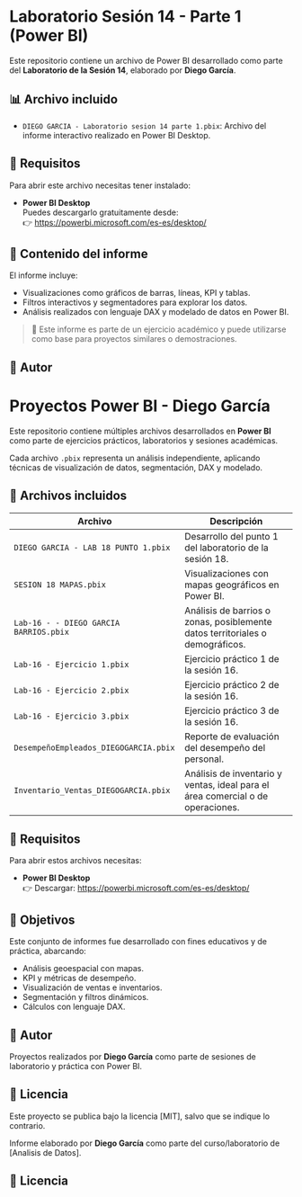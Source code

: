 # Laboratorio Sesión 14 - Parte 1 (Power BI)

Este repositorio contiene un archivo de Power BI desarrollado como parte del **Laboratorio de la Sesión 14**, elaborado por **Diego García**. 

## 📊 Archivo incluido

- `DIEGO GARCIA - Laboratorio sesion 14 parte 1.pbix`: Archivo del informe interactivo realizado en Power BI Desktop.

## 🧰 Requisitos

Para abrir este archivo necesitas tener instalado:

- **Power BI Desktop**  
  Puedes descargarlo gratuitamente desde:  
  👉 https://powerbi.microsoft.com/es-es/desktop/

## 📝 Contenido del informe

El informe incluye:

- Visualizaciones como gráficos de barras, líneas, KPI y tablas.
- Filtros interactivos y segmentadores para explorar los datos.
- Análisis realizados con lenguaje DAX y modelado de datos en Power BI.

> 📌 Este informe es parte de un ejercicio académico y puede utilizarse como base para proyectos similares o demostraciones.

## 👤 Autor


# Proyectos Power BI - Diego García

Este repositorio contiene múltiples archivos desarrollados en **Power BI** como parte de ejercicios prácticos, laboratorios y sesiones académicas.

Cada archivo `.pbix` representa un análisis independiente, aplicando técnicas de visualización de datos, segmentación, DAX y modelado.

## 📁 Archivos incluidos

| Archivo | Descripción |
|--------|-------------|
| `DIEGO GARCIA - LAB 18 PUNTO 1.pbix` | Desarrollo del punto 1 del laboratorio de la sesión 18. |
| `SESION 18 MAPAS.pbix` | Visualizaciones con mapas geográficos en Power BI. |
| `Lab-16 - - DIEGO GARCIA BARRIOS.pbix` | Análisis de barrios o zonas, posiblemente datos territoriales o demográficos. |
| `Lab-16 - Ejercicio 1.pbix` | Ejercicio práctico 1 de la sesión 16. |
| `Lab-16 - Ejercicio 2.pbix` | Ejercicio práctico 2 de la sesión 16. |
| `Lab-16 - Ejercicio 3.pbix` | Ejercicio práctico 3 de la sesión 16. |
| `DesempeñoEmpleados_DIEGOGARCIA.pbix` | Reporte de evaluación del desempeño del personal. |
| `Inventario_Ventas_DIEGOGARCIA.pbix` | Análisis de inventario y ventas, ideal para el área comercial o de operaciones. |

## 🧰 Requisitos

Para abrir estos archivos necesitas:

- **Power BI Desktop**  
  👉 Descargar: https://powerbi.microsoft.com/es-es/desktop/

## 📝 Objetivos

Este conjunto de informes fue desarrollado con fines educativos y de práctica, abarcando:

- Análisis geoespacial con mapas.
- KPI y métricas de desempeño.
- Visualización de ventas e inventarios.
- Segmentación y filtros dinámicos.
- Cálculos con lenguaje DAX.

## 👤 Autor

Proyectos realizados por **Diego García** como parte de sesiones de laboratorio y práctica con Power BI.

## 📝 Licencia

Este proyecto se publica bajo la licencia [MIT], salvo que se indique lo contrario.



Informe elaborado por **Diego García** como parte del curso/laboratorio de [Analisis de Datos].

## 📝 Licencia



